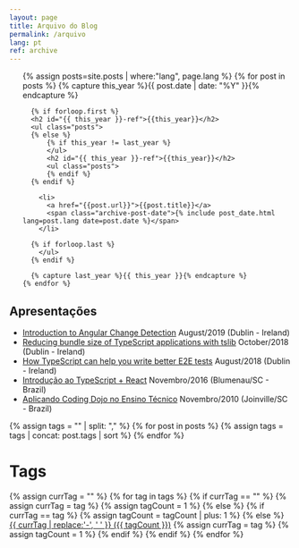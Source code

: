 ```yaml
---
layout: page
title: Arquivo do Blog
permalink: /arquivo
lang: pt
ref: archive
---
```


<div class="archives">
  <ul>
    {% assign posts=site.posts | where:"lang", page.lang %}
    {% for post in posts  %}
      {% capture this_year %}{{ post.date | date: "%Y" }}{% endcapture %}

      {% if forloop.first %}
      <h2 id="{{ this_year }}-ref">{{this_year}}</h2>
      <ul class="posts">
      {% else %}
          {% if this_year != last_year %}
          </ul>
          <h2 id="{{ this_year }}-ref">{{this_year}}</h2>
          <ul class="posts">
          {% endif %}
      {% endif %}

        <li>
          <a href="{{post.url}}">{{post.title}}</a>
          <span class="archive-post-date">{% include post_date.html lang=post.lang date=post.date %}</span>
        </li>

      {% if forloop.last %}
        </ul>
      {% endif %}

      {% capture last_year %}{{ this_year }}{% endcapture %}
    {% endfor %}
  </ul>

  <h2 id="talks">Apresentações</h2>
  <ul>
    <li>
      <a href="https://1drv.ms/b/s!AkX1H2lInF_rgcgeIxvFvMSkB7ZHrw?e=Z71608">Introduction to Angular Change Detection</a>
      <span class="archive-post-date">August/2019 (Dublin - Ireland)</span>
    </li>
    <li>
      <a href="https://1drv.ms/b/s!AkX1H2lInF_rgcgf1CWPqPzXVlrYyQ?e=ff5wPp">Reducing bundle size of TypeScript applications with tslib</a>
      <span class="archive-post-date">October/2018 (Dublin - Ireland)</span>
    </li>
    <li>
      <a href="https://www.meetup.com/Dublin-TypeScript-Meetup/events/240961384/">How TypeScript can help you write better E2E tests</a>
      <span class="archive-post-date">August/2018 (Dublin - Ireland)</span>
    </li>
    <li>
      <a href="https://1drv.ms/p/s!AkX1H2lInF_rgcggwgIFoj4SGzM-QQ?e=xccBMx">Introdução ao TypeScript + React</a>
      <span class="archive-post-date">Novembro/2016 (Blumenau/SC - Brazil)</span>
    </li>
    <li>
      <a href="https://1drv.ms/p/s!AkX1H2lInF_rgcghAi9w7jFpe6zXBA?e=Ep50QL">Aplicando Coding Dojo no Ensino Técnico</a>
      <span class="archive-post-date">Novembro/2010 (Joinville/SC - Brazil)</span>
    </li>
  </ul>

  {% assign tags = "" | split: "," %}
  {% for post in posts  %}
    {% assign tags = tags | concat: post.tags | sort %}
  {% endfor %}

  <h1>Tags</h1>  
  {% assign currTag = "" %}
  {% for tag in tags %}
    {% if currTag == "" %}
      {% assign currTag = tag %}
      {% assign tagCount = 1 %}
    {% else %}
      {% if currTag == tag %}
        {% assign tagCount = tagCount | plus: 1 %}
      {% else %}
        <span class="site-tag count-{{tagCount}}">
          <a href="/tags/pt#{{ currTag | slugify }}">{{ currTag | replace:'-', ' ' }} ({{ tagCount }})</a>
        </span>
        {% assign currTag = tag %}
        {% assign tagCount = 1 %}
      {% endif %}
    {% endif %}
  {% endfor %}
</div>